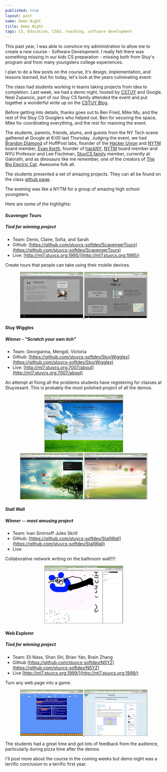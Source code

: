 ```yaml
---
published: true
layout: post
name: Demo Night
title: Demo Night
tags: CS, Education, CSEd, teaching, software development
---
```


This past year, I was able to convince my administration to allow me
to create a new course - Software Development. I really felt there was
something missing in our kids CS preparation - missing both from
Stuy's program and from many youngsters college experiences.

I plan to do a few posts on the course, it's design, implementation,
and lessons learned, but for today, let's look at the years
culminating event:

The class had students working in teams taking projects from idea to
completion. Last week, we had a demo night, hosted by
[CSTUY](http://cstuy.org) and Google. Neal Zupancic, part of our Stuy
CS family attended the event and put together a wonderful write up on
the [CSTUY
Blog](http://cstuy.org/blog/stuy-cs-software-development-demo-night-neal-zupancic).

Before getting into details, thanks goes out to Ben Fried, Mike Mu,
and the rest of the Stuy CS Googlers who helped out. Ben for securing
the space, Mike for coordinating everything, and the rest for manning
the event.

The students, parents, friends, alums, and guests from the NY Tech scene gathered at Google at 6:00 last Thursday. Judging the event, we had 
[Brandon Diamond](https://twitter.com/brandondiamond) of HuffPost labs, founder of the [Hacker Union](http://www.hackerunion.org/) and [NYTM](http://nytm.org) board member, [Evan Korth](https://twitter.com/evankorth), founder of [hackNY](http://hackny.org), [NYTM](http://nytm.org) board member and NYU Professor and Lee Fischman, [StuyCS family](http://family.stuycs.org) member, currently at Galorath, and as dinosaurs like me remember, one of the creators of [The Big Electric Cat](http://en.wikipedia.org/wiki/The_Big_Electric_Cat). Awesome folk all.

The students presented a set of amazing projects. They can all be
found on the class [github page](http://github.com/stuycs-softdev).

The evening was like a NYTM for a group of amazing high school youngsters.

Here are some of the highlights:

#### Scavenger Tours
##### Tied for winning project
* Team: Denis, Claire, Sofia, and Sarah
* Github: [https://github.com/stuycs-softdev/ScavengerTours](https://github.com/stuycs-softdev/ScavengerTours)
* Live: [http://ml7.stuycs.org:1995/](http://ml7.stuycs.org:1995/)


Create tours that people can take using their mobile devices.

<div align="center">
<a href="/img/demo-night-06-27-2013/tours-login.png" rel="lightbox">
<img width="40%" src="/img/demo-night-06-27-2013/tours-login.png" class="" alt="" />
</a>
<a href="/img/demo-night-06-27-2013/tours-mainpage.png" rel="lightbox">
<img width="40%" src="/img/demo-night-06-27-2013/tours-mainpage.png" class="" alt="" />
</a>
</div>


#### Stuy Wiggles
##### Winner - "Scratch your own itch"
* Team: Georgianna, Mengdi, Victoria
* Github: [https://github.com/stuycs-softdev/StuyWiggles](https://github.com/stuycs-softdev/StuyWiggles)
* Live: [http://ml7.stuycs.org:7007/about](http://ml7.stuycs.org:7007/about)

An attempt at fixing all the problems students have registering for classes at Stuyvesant. This is probably the most polished project of all the demos.

<div align="center">
<a href="/img/demo-night-06-27-2013/stuywiggles-login.png" rel="lightbox">
<img width="50%" src="/img/demo-night-06-27-2013/stuywiggles-login.png" class="" alt="" />
</a>
</div>


<div align="center">
<a href="/img/demo-night-06-27-2013/stuywiggles-profile.png" rel="lightbox">
<img width="40%" src="/img/demo-night-06-27-2013/stuywiggles-profile.png" class="" alt="" />
</a>
<a href="/img/demo-night-06-27-2013/stuywiggles-trading.png" rel="lightbox">
<img width="40%" src="/img/demo-night-06-27-2013/stuywiggles-trading.png" class="" alt="" />
</a>
</div>




#### Stall Wall
##### Winner -- most amusing project
* Team: Ivan Smirnoff Jules Skrill
* Github: [https://github.com/stuycs-softdev/StallWall](https://github.com/stuycs-softdev/StallWall)
* Live: 

Collaborative network writing on the bathroom wall!!!!

<div align="center">
<a href="/img/demo-night-06-27-2013/stallwall.png" rel="lightbox">
<img width="50%" src="/img/demo-night-06-27-2013/stallwall.png" class="" alt="" />
</a>
</div>


#### Web Explorer
##### Tied for winning project
* Team: Eli Nass, Shan Shi, Brian Yan, Brain Zhang
* Github [https://github.com/stuycs-softdev/NSYZ](https://github.com/stuycs-softdev/NSYZ)
* Live [http://ml7.stuycs.org:1999/](http://ml7.stuycs.org:1999/)

  
Turn any web page into a game.

<div align="center">
<a href="/img/demo-night-06-27-2013/web-explorer-main.png" rel="lightbox">
<img width="40%" src="/img/demo-night-06-27-2013/web-explorer-main.png" class="" alt="" />
</a>
<a href="/img/demo-night-06-27-2013/web-explorer-inaction.png" rel="lightbox">
<img width="40%" src="/img/demo-night-06-27-2013/web-explorer-inaction.png" class="" alt="" />
</a>
</div>

The students had a great time and got lots of feedback from the
audience, particularly during pizza time after the demos.


I'll post more about the course in the coming weeks but demo night was
a terrific conclusion to a terrific first year.



